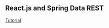 ## React.js and Spring Data REST

[Tutorial](https://spring.io/guides/tutorials/react-and-spring-data-rest/)
